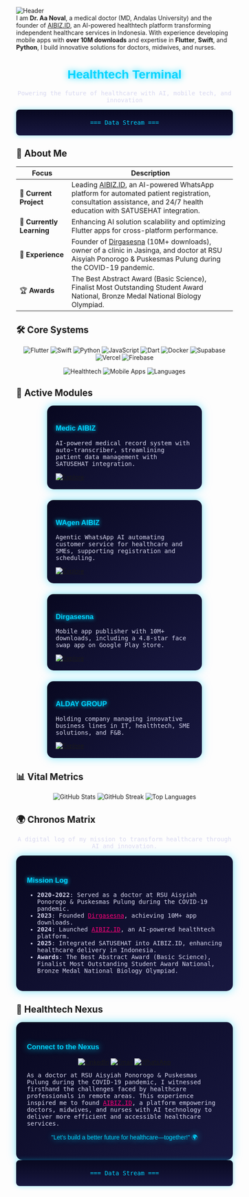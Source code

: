 ![Header](https://img.shields.io/badge/Welcome_to_my_GitHub-Healthtech_Innovator-teal?style=flat-square&logo=github)  
I am **Dr. Aa Noval**, a medical doctor (MD, Andalas University) and the founder of [AIBIZ.ID](https://aibiz.id), an AI-powered healthtech platform transforming independent healthcare services in Indonesia. With experience developing mobile apps with **over 10M downloads** and expertise in **Flutter**, **Swift**, and **Python**, I build innovative solutions for doctors, midwives, and nurses.

<p align="center">
</p>

<h1 align="center" style="color: #00D4FF; font-family: Rajdhani, sans-serif; text-shadow: 0 0 15px #00D4FF;">Healthtech Terminal</h1>
<p align="center" style="color: #D8D8F0; font-family: Fira Code, monospace;">
  Powering the future of healthcare with AI, mobile tech, and innovation
</p>

<div align="center" style="background: linear-gradient(180deg, #080820, #181840); padding: 8px; border-radius: 8px; box-shadow: 0 0 12px rgba(0, 212, 255, 0.4);">
  <p style="color: #00D4FF; font-family: Fira Code, monospace;">=== Data Stream ===</p>
</div>

## 🚀 About Me
| Focus | Description |
|-------|-------------|
| 🔭 **Current Project** | Leading [AIBIZ.ID](https://aibiz.id), an AI-powered WhatsApp platform for automated patient registration, consultation assistance, and 24/7 health education with SATUSEHAT integration. |
| 🌱 **Currently Learning** | Enhancing AI solution scalability and optimizing Flutter apps for cross-platform performance. |
| 💼 **Experience** | Founder of [Dirgasesna](https://dirgasena.biz.id) (10M+ downloads), owner of a clinic in Jasinga, and doctor at RSU Aisyiah Ponorogo & Puskesmas Pulung during the COVID-19 pandemic. |
| 🏆 **Awards** | The Best Abstract Award (Basic Science), Finalist Most Outstanding Student Award National, Bronze Medal National Biology Olympiad. |

## 🛠 Core Systems
<div align="center">
  <img src="https://img.shields.io/badge/Flutter-Holo_Expert-02569B?style=for-the-badge&logo=flutter&color=00D4FF&labelColor=080820" alt="Flutter">
  <img src="https://img.shields.io/badge/Swift-Neon_Advanced-FA7343?style=for-the-badge&logo=swift&color=FF007A&labelColor=080820" alt="Swift">
  <img src="https://img.shields.io/badge/Python-AI_Core-3776AB?style=for-the-badge&logo=python&color=FFD700&labelColor=080820" alt="Python">
  <img src="https://img.shields.io/badge/JavaScript-Dynamic-323330?style=for-the-badge&logo=javascript&color=00D4FF&labelColor=080820" alt="JavaScript">
  <img src="https://img.shields.io/badge/Dart-Healthtech-0175C2?style=for-the-badge&logo=dart&color=00D4FF&labelColor=080820" alt="Dart">
  <img src="https://img.shields.io/badge/Docker-System_Ready-2496ED?style=for-the-badge&logo=docker&color=00D4FF&labelColor=080820" alt="Docker">
  <img src="https://img.shields.io/badge/Supabase-Data_Holo-3ECF8E?style=for-the-badge&logo=supabase&color=3ECF8E&labelColor=080820" alt="Supabase">
  <img src="https://img.shields.io/badge/Vercel-Deployed-000000?style=for-the-badge&logo=vercel&color=00D4FF&labelColor=080820" alt="Vercel">
  <img src="https://img.shields.io/badge/Firebase-Power_Core-FFCA28?style=for-the-badge&logo=firebase&color=FFD700&labelColor=080820" alt="Firebase">
</div>
<div align="center" style="margin-top: 15px;">
  <img src="https://img.shields.io/badge/Specialization-Healthtech_AI-00D4FF?style=for-the-badge&color=00D4FF&labelColor=080820" alt="Healthtech">
  <img src="https://img.shields.io/badge/Mobile_Apps-10M%2B_Downloads-FF007A?style=for-the-badge&color=FF007A&labelColor=080820" alt="Mobile Apps">
  <img src="https://img.shields.io/badge/Languages-Indonesian_%26_English_C1/C2-FFD700?style=for-the-badge&color=FFD700&labelColor=080820" alt="Languages">
</div>

## 🌟 Active Modules
<div style="display: flex; justify-content: center; gap: 25px; flex-wrap: wrap;">
  <div style="background: linear-gradient(145deg, #080820, #181840); padding: 20px; border-radius: 15px; box-shadow: 0 0 20px rgba(0, 212, 255, 0.5); width: 320px;">
    <h3 style="color: #00D4FF; font-family: Rajdhani, sans-serif; text-shadow: 0 0 10px #00D4FF;">Medic AIBIZ</h3>
    <p style="color: #D8D8F0; font-family: Fira Code, monospace;">AI-powered medical record system with auto-transcriber, streamlining patient data management with SATUSEHAT integration.</p>
    <a href="https://medic.aibiz.id"><img src="https://img.shields.io/badge/Activate-Module-00D4FF?style=for-the-badge&labelColor=080820" alt="Explore"></a>
  </div>
  <div style="background: linear-gradient(145deg, #080820, #181840); padding: 20px; border-radius: 15px; box-shadow: 0 0 20px rgba(0, 212, 255, 0.5); width: 320px;">
    <h3 style="color: #00D4FF; font-family: Rajdhani, sans-serif; text-shadow: 0 0 10px #00D4FF;">WAgen AIBIZ</h3>
    <p style="color: #D8D8F0; font-family: Fira Code, monospace;">Agentic WhatsApp AI automating customer service for healthcare and SMEs, supporting registration and scheduling.</p>
    <a href="https://wa.aibiz.id"><img src="https://img.shields.io/badge/Activate-Module-00D4FF?style=for-the-badge&labelColor=080820" alt="Explore"></a>
  </div>
  <div style="background: linear-gradient(145deg, #080820, #181840); padding: 20px; border-radius: 15px; box-shadow: 0 0 20px rgba(0, 212, 255, 0.5); width: 320px;">
    <h3 style="color: #00D4FF; font-family: Rajdhani, sans-serif; text-shadow: 0 0 10px #00D4FF;">Dirgasesna</h3>
    <p style="color: #D8D8F0; font-family: Fira Code, monospace;">Mobile app publisher with 10M+ downloads, including a 4.8-star face swap app on Google Play Store.</p>
    <a href="https://dirgasena.biz.id"><img src="https://img.shields.io/badge/Activate-Module-00D4FF?style=for-the-badge&labelColor=080820" alt="Explore"></a>
  </div>
  <div style="background: linear-gradient(145deg, #080820, #181840); padding: 20px; border-radius: 15px; box-shadow: 0 0 20px rgba(0, 212, 255, 0.5); width: 320px;">
    <h3 style="color: #00D4FF; font-family: Rajdhani, sans-serif; text-shadow: 0 0 10px #00D4FF;">ALDAY GROUP</h3>
    <p style="color: #D8D8F0; font-family: Fira Code, monospace;">Holding company managing innovative business lines in IT, healthtech, SME solutions, and F&B.</p>
    <a href="https://aldaygroup.biz.id"><img src="https://img.shields.io/badge/Activate-Module-00D4FF?style=for-the-badge&labelColor=080820" alt="Explore"></a>
  </div>
</div>

## 📊 Vital Metrics
<p align="center">
  <img src="https://github-readme-stats.vercel.app/api?username=aanoval&show_icons=true&theme=transparent&border_color=00D4FF&title_color=00D4FF&text_color=D8D8F0&icon_color=FF007A" alt="GitHub Stats">
  <img src="https://github-readme-streak-stats.herokuapp.com/?user=aanoval&theme=transparent&border=00D4FF&stroke=00D4FF&background=080820&ring=FFD700&fire=FFD700&currStreakLabel=00D4FF" alt="GitHub Streak">
  <img src="https://github-readme-stats.vercel.app/api/top-langs/?username=aanoval&layout=compact&theme=transparent&border_color=00D4FF&title_color=00D4FF&text_color=D8D8F0&icon_color=FF007A" alt="Top Languages">
</p>

## 🌍 Chronos Matrix
<p align="center" style="font-family: Fira Code, monospace; color: #D8D8F0;">
  A digital log of my mission to transform healthcare through AI and innovation.
</p>
<div style="background: linear-gradient(145deg, #080820, #181840); padding: 25px; border-radius: 15px; box-shadow: 0 0 20px rgba(0, 212, 255, 0.5);">
  <h3 style="color: #00D4FF; font-family: Rajdhani, sans-serif; text-shadow: 0 0 10px #00D4FF;">Mission Log</h3>
  <ul style="color: #D8D8F0; font-family: Fira Code, monospace;">
    <li><b>2020-2022</b>: Served as a doctor at RSU Aisyiah Ponorogo & Puskesmas Pulung during the COVID-19 pandemic.</li>
    <li><b>2023</b>: Founded <a href="https://dirgasena.biz.id" style="color: #FF007A;">Dirgasesna</a>, achieving 10M+ app downloads.</li>
    <li><b>2024</b>: Launched <a href="https://aibiz.id" style="color: #FF007A;">AIBIZ.ID</a>, an AI-powered healthtech platform.</li>
    <li><b>2025</b>: Integrated SATUSEHAT into AIBIZ.ID, enhancing healthcare delivery in Indonesia.</li>
    <li><b>Awards</b>: The Best Abstract Award (Basic Science), Finalist Most Outstanding Student Award National, Bronze Medal National Biology Olympiad.</li>
  </ul>
</div>

## 📡 Healthtech Nexus
<div style="background: linear-gradient(145deg, #080820, #181840); padding: 25px; border-radius: 15px; box-shadow: 0 0 20px rgba(0, 212, 255, 0.5);">
  <h3 style="color: #00D4FF; font-family: Rajdhani, sans-serif; text-shadow: 0 0 15px #00D4FF;">Connect to the Nexus</h3>
  <p align="center">
    <a href="https://www.linkedin.com/in/aanoval"><img src="https://img.shields.io/badge/LinkedIn-Neural_Link-0A66C2?style=for-the-badge&logo=linkedin&color=00D4FF&labelColor=080820" alt="LinkedIn"></a>
    <a href="mailto:aanovalu@gmail.com"><img src="https://img.shields.io/badge/Email-Data_Pulse-D14836?style=for-the-badge&logo=gmail&color=FF007A&labelColor=080820" alt="Email"></a>
    <a href="https://wa.me/alday"><img src="https://img.shields.io/badge/WhatsApp-Holo_Channel-25D366?style=for-the-badge&logo=whatsapp&color=3ECF8E&labelColor=080820" alt="WhatsApp"></a>
  </p>
  <p style="color: #D8D8F0; font-family: Fira Code, monospace;">
    As a doctor at RSU Aisyiah Ponorogo & Puskesmas Pulung during the COVID-19 pandemic, I witnessed firsthand the challenges faced by healthcare professionals in remote areas. This experience inspired me to found <a href="https://aibiz.id" style="color: #FF007A;">AIBIZ.ID</a>, a platform empowering doctors, midwives, and nurses with AI technology to deliver more efficient and accessible healthcare services.
  </p>
  <p align="center" style="color: #00D4FF; font-family: Rajdhani, sans-serif; text-shadow: 0 0 15px #00D4FF;">
    "Let's build a better future for healthcare—together!" 🌍
  </p>
</div>

<div align="center" style="background: linear-gradient(180deg, #080820, #181840); padding: 8px; border-radius: 8px; box-shadow: 0 0 12px rgba(0, 212, 255, 0.4);">
  <p style="color: #00D4FF; font-family: Fira Code, monospace;">=== Data Stream ===</p>
</div>
